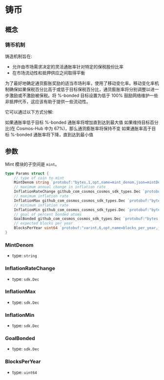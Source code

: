 # 铸币

## 概念

### 铸币机制

铸造机制旨在:

- 允许由市场需求决定的灵活通胀率针对特定的保税股份比率
- 在市场流动性和抵押供应之间取得平衡

为了最好地确定通货膨胀奖励的适当市场利率，使用了移动变化率。移动变化率机制确保如果保税百分比高于或低于目标保税百分比，通货膨胀率将分别调整以进一步激励或不激励被保税。将 %-bonded 目标设置为低于 100% 鼓励网络维护一些非抵押代币，这应该有助于提供一些流动性。

它可以通过以下方式分解:

如果通胀率低于目标 %-bonded 通胀率将增加直到达到最大值
如果维持目标百分比(在 Cosmos-Hub 中为 67%)，那么通货膨胀率将保持不变
如果通胀率高于目标 %-bonded 通胀率将下降，直到达到最小值

## 参数

Mint 模块的子空间是 `mint`。

```go
type Params struct {
	// type of coin to mint
	MintDenom string `protobuf:"bytes,1,opt,name=mint_denom,json=mintDenom,proto3" json:"mint_denom,omitempty"`
	// maximum annual change in inflation rate
	InflationRateChange github_com_cosmos_cosmos_sdk_types.Dec `protobuf:"bytes,2,opt,name=inflation_rate_change,json=inflationRateChange,proto3,customtype=github.com/cosmos/cosmos-sdk/types.Dec" json:"inflation_rate_change" yaml:"inflation_rate_change"`
	// maximum inflation rate
	InflationMax github_com_cosmos_cosmos_sdk_types.Dec `protobuf:"bytes,3,opt,name=inflation_max,json=inflationMax,proto3,customtype=github.com/cosmos/cosmos-sdk/types.Dec" json:"inflation_max" yaml:"inflation_max"`
	// minimum inflation rate
	InflationMin github_com_cosmos_cosmos_sdk_types.Dec `protobuf:"bytes,4,opt,name=inflation_min,json=inflationMin,proto3,customtype=github.com/cosmos/cosmos-sdk/types.Dec" json:"inflation_min" yaml:"inflation_min"`
	// goal of percent bonded atoms
	GoalBonded github_com_cosmos_cosmos_sdk_types.Dec `protobuf:"bytes,5,opt,name=goal_bonded,json=goalBonded,proto3,customtype=github.com/cosmos/cosmos-sdk/types.Dec" json:"goal_bonded" yaml:"goal_bonded"`
	// expected blocks per year
	BlocksPerYear uint64 `protobuf:"varint,6,opt,name=blocks_per_year,json=blocksPerYear,proto3" json:"blocks_per_year,omitempty" yaml:"blocks_per_year"`
}
```

### MintDenom

- type: `string`

### InflationRateChange

- type: `sdk.Dec`

### InflationMax

- type: `sdk.Dec`

### InflationMin

- type: `sdk.Dec`

### GoalBonded

- type: `sdk.Dec`

### BlocksPerYear

- type: `uint64`

